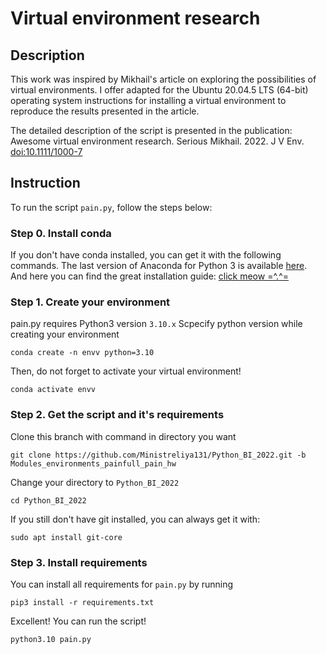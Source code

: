 # Virtual environment research

## Description
This work was inspired by Mikhail's article on exploring the possibilities of virtual environments. I offer adapted for the Ubuntu 20.04.5 LTS (64-bit) operating system instructions for installing a virtual environment to reproduce the results presented in the article.

The detailed description of the script is presented in the publication: Awesome virtual environment research. Serious Mikhail. 2022. J V Env. [doi:10.1111/1000-7](doi:10.1111/1000-7)

## Instruction
To run the script `pain.py`, follow the steps below:

### Step 0. Install conda
If you don't have conda installed, you can get it with the following commands. The last version of Anaconda for Python 3 is available [here](https://www.anaconda.com/products/distribution). 
And here you can find the great installation guide: [click meow =^.^=](https://www.digitalocean.com/community/tutorials/how-to-install-the-anaconda-python-distribution-on-ubuntu-20-04-ru)

### Step 1. Create your environment
pain.py requires Python3 version `3.10.x`
Scpecify python version while creating your environment
```
conda create -n envv python=3.10
```
Then, do not forget to activate your virtual environment!
```
conda activate envv
```

### Step 2. Get the script and it's requirements
Clone this branch with command in directory you want
```
git clone https://github.com/Ministreliya131/Python_BI_2022.git -b Modules_environments_painfull_pain_hw
```
Change your directory to `Python_BI_2022`
```
cd Python_BI_2022
```


If you still don't have git installed, you can always get it with:
```
sudo apt install git-core
```

### Step 3. Install requirements
You can install all requirements for `pain.py` by running
```
pip3 install -r requirements.txt
```
Excellent! You can run the script!
```
python3.10 pain.py
```






